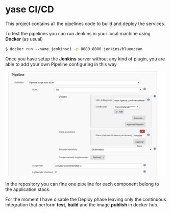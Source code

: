 # yase CI/CD

This project contains all the pipelines code to build and deploy the services.

To test the pipelines you can run Jenkins in your local machine using **Docker** (as usual)

```bash
$ docker run --name jenkinsci -p 8080:8080 jenkins/blueocean
```



Once you have setup the **Jenkins** server without any kind of plugin, you are able to add your own Pipeline configuring in this way

![architecture](./pipeline.png)



In the repository you can fine one pipeline for each component belong to the application stack.

For the moment I have disable the Deploy phase leaving only the continuous integration that perform **test**, **build** and the image **publish** in docker hub. 